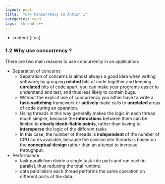 ```yaml
---
layout: post
title:  "C++ Concurrency in Action 1"
categories: read
tags:  thread c++
---
```


* content
{:toc}

### 1.2 Why use concurrency ?
There are two main reasons to use concurrency in an application: 
- Separation of concerns
  - Separation of concerns is almost always a good idea when writing software; by grouping __related__ bits of code together and keeping __unrelated__ bits of code apart, you can make your programs easier to understand and test, and thus less likely to contain bugs. 
  - Without the explicit use of concurrency you either have to write a __task-switching__ framework or __actively__ make calls to __unrelated__ areas of code during an operation. 
  - Using threads in this way generally makes the logic in each thread much simpler, because the __interactions__ between them can be limited to __clearly identi-fiable points__, rather than having to __intersperse__ the logic of the different tasks
  - In this case, the number of threads is __independent__ of the number of CPU cores
available, because the division into threads is based on the __conceptual design__ rather than an attempt to increase throughput.
- Performance
  - task parallelism 
divide a single task into parts and run each in parallel, thus reducing the
total runtime.
  - data parallelism
each thread performs the same operation on different parts of the data.

